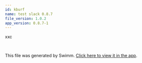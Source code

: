 ```yaml
---
id: kburf
name: test slack 0.8.7
file_version: 1.0.2
app_version: 0.8.7-1
---
```


xxc

<br/>

This file was generated by Swimm. [Click here to view it in the app](https://swimm-web-app.web.app/repos/Z2l0aHViJTNBJTNBdGVzdC1naXRodWItYXBwJTNBJTNBc3dpbW1pbw==/docs/kburf).
